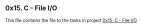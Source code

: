 ## 0x15. C - File I/O

This file contains the file to the tasks in project [0x15. C - File I/O](https://alx-intranet.hbtn.io/projects/234)
